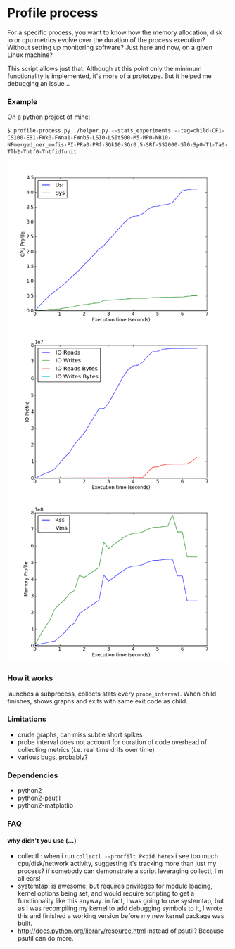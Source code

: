 # Profile process

For a specific process, you want to know how the memory allocation, disk io or cpu metrics evolve over the duration of the process execution?
Without setting up monitoring software? Just here and now, on a given Linux machine?

This script allows just that.  Although at this point only the minimum functionality is implemented, it's more of a prototype.  But it helped me debugging an issue...

### Example

On a python project of mine:

```
$ profile-process.py ./helper.py --stats_experiments --tag=child-CF1-CS100-EB1-FWk0-FWna1-FWnb5-LSI0-LSIt500-M5-MP0-NB10-NFmerged_ner_mofis-PI-PRa0-PRf-SQk10-SQr0.5-SRf-SS2000-Sl0-Sp0-T1-Ta0-Tlb2-Tntf0-Tntfidfunit
```

![Screenshot](https://github.com/Dieterbe/profile-process/raw/master/example/profile_cpu.png)
![Screenshot](https://github.com/Dieterbe/profile-process/raw/master/example/profile_io.png)
![Screenshot](https://github.com/Dieterbe/profile-process/raw/master/example/profile_memory.png)

### How it works

launches a subprocess, collects stats every `probe_interval`.  When child finishes, shows graphs and exits with same exit code as child.

### Limitations
* crude graphs, can miss subtle short spikes
* probe interval does not account for duration of code overhead of collecting metrics (i.e. real time drifs over time)
* various bugs, probably?

### Dependencies

* python2
* python2-psutil
* python2-matplotlib

### FAQ

#### why didn't you use (...)

* collectl : when i run `collectl --procfilt P<pid here>` i see too much cpu/disk/network activity, suggesting it's tracking more than just my process?
  if somebody can demonstrate a script leveraging collectl, I'm all ears!
* systemtap: is awesome, but requires privileges for module loading, kernel options being set, and would require scripting to get a functionality like this anyway.
  in fact, I was going to use systemtap, but as I was recompiling my kernel to add debugging symbols to it, I wrote this and finished a working version before my new kernel package was built.
* http://docs.python.org/library/resource.html instead of psutil? Because psutil can do more.

